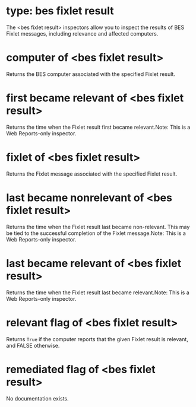 # type: bes fixlet result

The &lt;bes fixlet result&gt; inspectors allow you to inspect the results of BES Fixlet messages, including relevance and affected computers.

# computer of &lt;bes fixlet result&gt;

Returns the BES computer associated with the specified Fixlet result.

# first became relevant of &lt;bes fixlet result&gt;

Returns the time when the Fixlet result first became relevant.Note: This is a Web Reports-only inspector.

# fixlet of &lt;bes fixlet result&gt;

Returns the Fixlet message associated with the specified Fixlet result.

# last became nonrelevant of &lt;bes fixlet result&gt;

Returns the time when the Fixlet result last became non-relevant. This may be tied to the successful completion of the Fixlet message.Note: This is a Web Reports-only inspector.

# last became relevant of &lt;bes fixlet result&gt;

Returns the time when the Fixlet result last became relevant.Note: This is a Web Reports-only inspector.

# relevant flag of &lt;bes fixlet result&gt;

Returns `True` if the computer reports that the given Fixlet result is relevant, and FALSE otherwise.

# remediated flag of &lt;bes fixlet result&gt;

No documentation exists.
